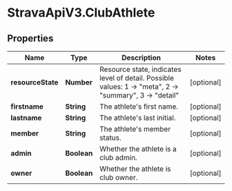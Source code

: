# StravaApiV3.ClubAthlete

## Properties
Name | Type | Description | Notes
------------ | ------------- | ------------- | -------------
**resourceState** | **Number** | Resource state, indicates level of detail. Possible values: 1 -> \"meta\", 2 -> \"summary\", 3 -> \"detail\" | [optional] 
**firstname** | **String** | The athlete's first name. | [optional] 
**lastname** | **String** | The athlete's last initial. | [optional] 
**member** | **String** | The athlete's member status. | [optional] 
**admin** | **Boolean** | Whether the athlete is a club admin. | [optional] 
**owner** | **Boolean** | Whether the athlete is club owner. | [optional] 


